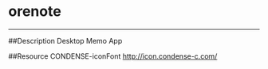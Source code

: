 # orenote
---
##Description
Desktop Memo App

##Resource
CONDENSE-iconFont
http://icon.condense-c.com/
